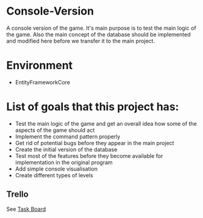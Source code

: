 # Console-Version
A console version of the game. It's main purpose is to test the main logic of the game. Also the main concept of the database should be implemented and modified here before we transfer it to the main project. 

# Environment 
- EntityFrameworkCore
 
 # List of goals that this project has:
- Test the main logic of the game and get an overall idea how some of the aspects of the game should act
- Implement the command pattern properly
- Get rid of potential bugs before they appear in the main project
- Create the initial version of the database
- Test most of the features before they become available for implementation in the original program
- Add simple console visualisation 
- Create different types of levels

## Trello

See [Task Board](https://trello.com/c/yJrQs3fi/3-create-a-console-version-of-snakes-and-ladders-modify-it-to-demolition-falcons-console-version)
